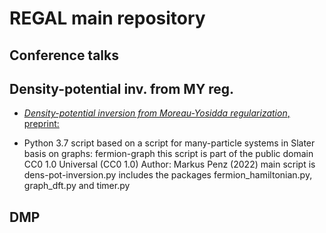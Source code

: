 # REGAL main repository

## Conference talks

## Density-potential inv. from MY reg.

+ [*Density-potential inversion from Moreau-Yosidda regularization*, preprint:](https://arxiv.org/abs/2212.12727)

+ Python 3.7 script
based on a script for many-particle systems in Slater basis on graphs: fermion-graph
this script is part of the public domain
CC0 1.0 Universal (CC0 1.0)
Author: Markus Penz (2022)
main script is dens-pot-inversion.py
includes the packages fermion_hamiltonian.py, graph_dft.py and timer.py

## DMP
